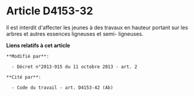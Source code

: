# Article D4153-32

Il est interdit d'affecter les jeunes à des travaux en hauteur portant sur les arbres et autres essences ligneuses et semi-
ligneuses.

**Liens relatifs à cet article**

	**Modifié par**:

	  - Décret n°2013-915 du 11 octobre 2013 - art. 2

	**Cité par**:

	  - Code du travail - art. D4153-42 (Ab)
